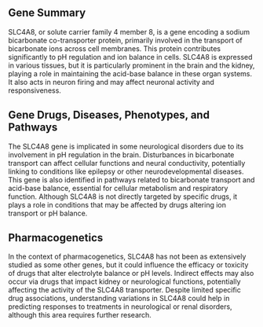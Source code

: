 ## Gene Summary
SLC4A8, or solute carrier family 4 member 8, is a gene encoding a sodium bicarbonate co-transporter protein, primarily involved in the transport of bicarbonate ions across cell membranes. This protein contributes significantly to pH regulation and ion balance in cells. SLC4A8 is expressed in various tissues, but it is particularly prominent in the brain and the kidney, playing a role in maintaining the acid-base balance in these organ systems. It also acts in neuron firing and may affect neuronal activity and responsiveness.

## Gene Drugs, Diseases, Phenotypes, and Pathways
The SLC4A8 gene is implicated in some neurological disorders due to its involvement in pH regulation in the brain. Disturbances in bicarbonate transport can affect cellular functions and neural conductivity, potentially linking to conditions like epilepsy or other neurodevelopmental diseases. This gene is also identified in pathways related to bicarbonate transport and acid-base balance, essential for cellular metabolism and respiratory function. Although SLC4A8 is not directly targeted by specific drugs, it plays a role in conditions that may be affected by drugs altering ion transport or pH balance.

## Pharmacogenetics
In the context of pharmacogenetics, SLC4A8 has not been as extensively studied as some other genes, but it could influence the efficacy or toxicity of drugs that alter electrolyte balance or pH levels. Indirect effects may also occur via drugs that impact kidney or neurological functions, potentially affecting the activity of the SLC4A8 transporter. Despite limited specific drug associations, understanding variations in SLC4A8 could help in predicting responses to treatments in neurological or renal disorders, although this area requires further research.